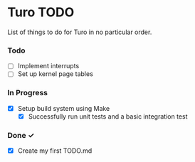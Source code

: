 # Turo TODO
List of things to do for Turo in no particular order.

### Todo

- [ ] Implement interrupts
- [ ] Set up kernel page tables

### In Progress

- [x] Setup build system using Make
    - [x] Successfully run unit tests and a basic integration test

### Done ✓

- [x] Create my first TODO.md  